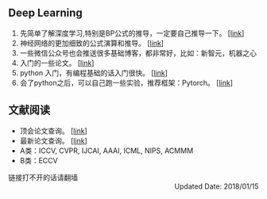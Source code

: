 ## Deep Learning
 1. 先简单了解深度学习,特别是BP公式的推导，一定要自己推导一下。 [[link](https://www.doc.ic.ac.uk/~nd/surprise_96/journal/vol4/cs11/report.html)]
 2. 神经网络的更加细致的公式演算和推导。  [[link](http://deeplearning.stanford.edu/wiki/index.php/UFLDL%E6%95%99%E7%A8%8B)]
 3. 一些微信公众号也会推送很多基础博客，都非常好，比如：新智元，机器之心
 4. 入门的一些论文。 [[link](http://mp.weixin.qq.com/s?__biz=MzI3MTA0MTk1MA==&mid=2651986617&idx=1&sn=fddebd0f2968d66b7f424d6a435c84af&scene=5&srcid=0830nsu1U9Xy5lZ9m4MYZlFQ#rd)]
 4. python 入门，有编程基础的话入门很快。  [[link](http://python.swaroopch.com)]
 4. 会了python之后，可以自己跑一些实验，推荐框架：Pytorch。 [[link](http://pytorch.org)]

## 文献阅读
 * 顶会论文查询。  [[link](http://openaccess.thecvf.com/menu.py)]
 * 最新论文查询。  [[link](https://arxiv.org)]
 * A类：ICCV, CVPR, IJCAI, AAAI, ICML, NIPS, ACMMM
 * B类：ECCV


<div align="left">链接打不开的话请翻墙</div>
<div align="right">Updated Date: 2018/01/15</div>
